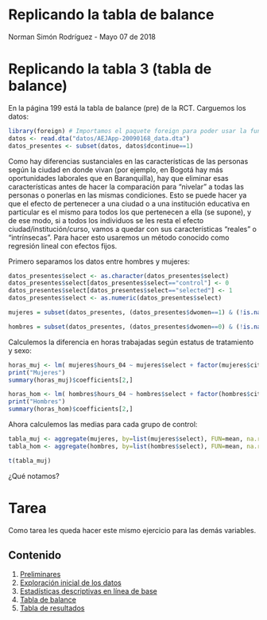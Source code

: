 Replicando la tabla de balance
================
Norman Simón Rodríguez
\- Mayo 07 de 2018

Replicando la tabla 3 (tabla de balance)
========================================

En la página 199 está la tabla de balance (pre) de la RCT. Carguemos los
datos:

``` r
library(foreign) # Importamos el paquete foreign para poder usar la función read.dta()
datos <- read.dta("datos/AEJApp-20090168_data.dta")
datos_presentes <- subset(datos, datos$dcontinue==1)
```

Como hay diferencias sustanciales en las características de las personas
según la ciudad en donde vivan (por ejemplo, en Bogotá hay más
oportunidades laborales que en Baranquilla), hay que eliminar esas
características antes de hacer la comparación para “nivelar” a todas las
personas o ponerlas en las mismas condiciones. Esto se puede hacer ya
que el efecto de pertenecer a una ciudad o a una institución educativa
en particular es el mismo para todos los que pertenecen a ella (se
supone), y de ese modo, si a todos los individuos se les resta el efecto
ciudad/institución/curso, vamos a quedar con sus características
“reales” o “intrínsecas”. Para hacer esto usaremos un método conocido
como regresión lineal con efectos fijos.

Primero separamos los datos entre hombres y mujeres:

``` r
datos_presentes$select <- as.character(datos_presentes$select)
datos_presentes$select[datos_presentes$select=="control"] <- 0
datos_presentes$select[datos_presentes$select=="selected"] <- 1
datos_presentes$select <- as.numeric(datos_presentes$select)

mujeres = subset(datos_presentes, (datos_presentes$dwomen==1) & (!is.na(datos_presentes$city)) & (!is.na(datos_presentes$codigo_ecap)) & (!is.na(datos_presentes$codigo_curs)) )

hombres = subset(datos_presentes, (datos_presentes$dwomen==0) & (!is.na(datos_presentes$city)) & (!is.na(datos_presentes$codigo_ecap)) & (!is.na(datos_presentes$codigo_curs)) )
```

Calculemos la diferencia en horas trabajadas según estatus de
tratamiento y sexo:

``` r
horas_muj <- lm( mujeres$hours_04 ~ mujeres$select + factor(mujeres$city) + factor(mujeres$codigo_ecap) + factor(mujeres$codigo_curs ) )
print("Mujeres")
summary(horas_muj)$coefficients[2,]

horas_hom <- lm( hombres$hours_04 ~ hombres$select + factor(hombres$city) + factor(hombres$codigo_ecap) + factor(hombres$codigo_curs) )
print("Hombres")
summary(horas_hom)$coefficients[2,]
```

Ahora calculemos las medias para cada grupo de control:

``` r
tabla_muj <- aggregate(mujeres, by=list(mujeres$select), FUN=mean, na.rm=TRUE)
tabla_hom <- aggregate(hombres, by=list(hombres$select), FUN=mean, na.rm=TRUE)

t(tabla_muj)
```

¿Qué notamos?

Tarea
=====

Como tarea les queda hacer este mismo ejercicio para las demás
variables.

Contenido
---------

1.  [Preliminares](preliminares.md)
2.  [Exploración inicial de los datos](exploracion.md)
3.  [Estadísticas descriptivas en línea de base](tabla2.md)
4.  [Tabla de balance](tabla3.md)
5.  [Tabla de resultados](tablaresultados.md)
